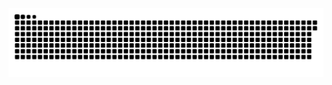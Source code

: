 <picture>
  <source media="(prefers-color-scheme: dark)" srcset="https://raw.githubusercontent.com/ezharjan/ezharjan/output/github-contribution-grid-snake-dark.svg">
  <source media="(prefers-color-scheme: light)" srcset="https://raw.githubusercontent.com/ezharjan/ezharjan/output/github-contribution-grid-snake.svg">
  <img alt="github contribution grid snake animation" src="https://raw.githubusercontent.com/ezharjan/ezharjan/output/github-contribution-grid-snake.svg">
</picture>

